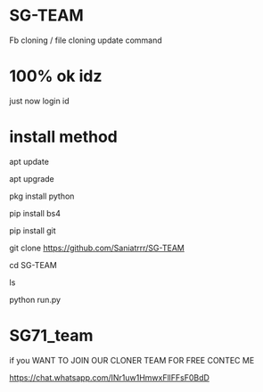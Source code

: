 # SG-TEAM
Fb cloning / file cloning update command
# 100% ok idz
just now login id 


# install method
apt update

apt upgrade

pkg install python

pip install bs4

pip install git

git clone https://github.com/Saniatrrr/SG-TEAM

cd SG-TEAM

ls 

python run.py

# SG71_team
if you WANT TO JOIN OUR CLONER TEAM FOR FREE 
CONTEC ME 


https://chat.whatsapp.com/INr1uw1HmwxFllFFsF0BdD
